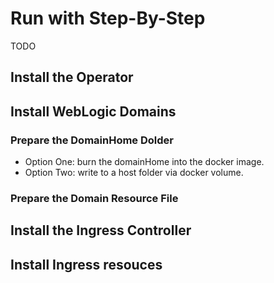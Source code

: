 # Run with Step-By-Step

TODO
## Install the Operator
## Install WebLogic Domains
### Prepare the DomainHome Dolder
- Option One: burn the domainHome into the docker image.
- Option Two: write to a host folder via docker volume.
### Prepare the Domain Resource File
## Install the Ingress Controller
## Install Ingress resouces

